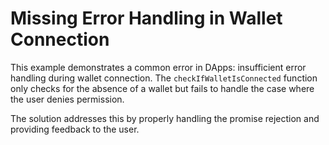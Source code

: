 # Missing Error Handling in Wallet Connection

This example demonstrates a common error in DApps: insufficient error handling during wallet connection.  The `checkIfWalletIsConnected` function only checks for the absence of a wallet but fails to handle the case where the user denies permission.

The solution addresses this by properly handling the promise rejection and providing feedback to the user.